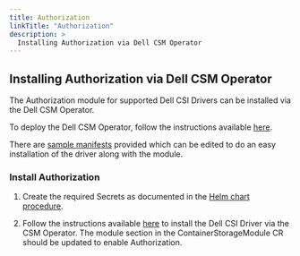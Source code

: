 ```yaml
---
title: Authorization
linkTitle: "Authorization"
description: >
  Installing Authorization via Dell CSM Operator
---
```


## Installing Authorization via Dell CSM Operator

The Authorization module for supported Dell CSI Drivers can be installed via the Dell CSM Operator.

To deploy the Dell CSM Operator, follow the instructions available [here](../../#installation).

There are [sample manifests](https://github.com/dell/csm-operator/blob/main/samples/storage_csm_powerscale.yaml) provided which can be edited to do an easy installation of the driver along with the module.

### Install Authorization

1. Create the required Secrets as documented in the [Helm chart procedure](../../../../authorization/deployment/#configuring-a-dell-csi-driver).

2. Follow the instructions available [here](../../drivers/powerscale/#install-driver) to install the Dell CSI Driver via the CSM Operator. The module section in the ContainerStorageModule CR should be updated to enable Authorization.